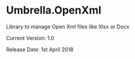 # Umbrella.OpenXml
Library to manage Open Xml files like Xlsx or Docx

Current Version: 1.0

Release Date:    1st April 2018
